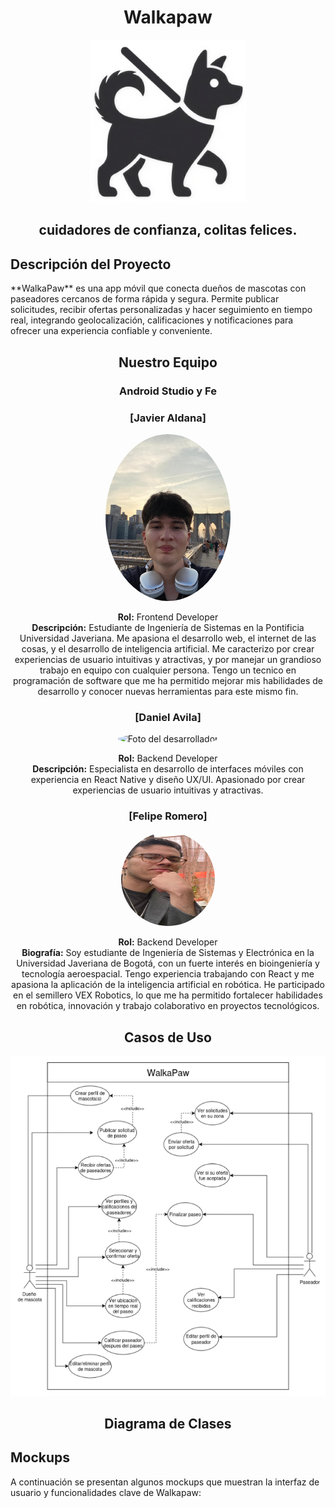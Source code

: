 <div align="center">
  <h1>Walkapaw</h1>
  <img src="https://github.com/javigk01/Walkapaw/blob/main/images/WalkapawLogo.png?raw=true" alt="image" heiht="250px" width="250px">
  <h2>cuidadores de confianza, colitas felices.</h2>
</div>

<h2>Descripción del Proyecto</h2>

<p>**WalkaPaw** es una app móvil que conecta dueños de mascotas con paseadores cercanos de forma rápida y
segura. Permite publicar solicitudes, recibir ofertas personalizadas y hacer seguimiento en tiempo real,
integrando geolocalización, calificaciones y notificaciones para ofrecer una experiencia confiable y conveniente.</p>

<div align="center">
  <h2>Nuestro Equipo</h2>
  <h3>Android Studio y Fe</h3>
</div>

<div align="center">
  
  ### [Javier Aldana]
  <img src="https://github.com/javigk01/Walkapaw/blob/main/images/foto_javier.jpg?raw=true" alt="Foto del desarrollador" width="200px" height="267px" style="border-radius: 50%;">
  
  **Rol:** Frontend Developer  
  **Descripción:** Estudiante de Ingeniería de Sistemas en la Pontificia Universidad Javeriana. Me apasiona el desarrollo web, el internet de las cosas, y el desarrollo de inteligencia artificial. Me caracterizo por crear experiencias de usuario intuitivas y atractivas, y por manejar un grandioso trabajo en equipo con cualquier persona. Tengo un tecnico en programación de software que me ha permitido mejorar mis habilidades de desarrollo y conocer nuevas herramientas para este mismo fin.
  
  
  ### [Daniel Avila]
  <img src="https://via.placeholder.com/150x150/4CAF50/white?text=Foto" alt="Foto del desarrollador" width="150px" height="150px" style="border-radius: 50%;">
  
  **Rol:** Backend Developer  
  **Descripción:** Especialista en desarrollo de interfaces móviles con experiencia en React Native y diseño UX/UI. Apasionado por crear experiencias de usuario intuitivas y atractivas.
  
  
  ### [Felipe Romero]
<img src="https://github.com/javigk01/Walkapaw/blob/main/images/foto_felipe.jpg?raw=true" alt="Foto del desarrollador" width="150px" height="150px" style="border-radius: 50%;">

**Rol:** Backend Developer  
**Biografía:** Soy estudiante de Ingeniería de Sistemas y Electrónica en la Universidad Javeriana de Bogotá, con un fuerte interés en bioingeniería y tecnología aeroespacial. Tengo experiencia trabajando con React y me apasiona la aplicación de la inteligencia artificial en robótica. He participado en el semillero VEX Robotics, lo que me ha permitido fortalecer habilidades en robótica, innovación y trabajo colaborativo en proyectos tecnológicos.


  
</div>

<div align="center">
  <h2>Casos de Uso</h2>
  <img src="https://github.com/javigk01/Walkapaw/blob/main/images/DiagramaCasosDeUso.png?raw=true" alt="image">
</div>

<div align="center">
<h2>Diagrama de Clases</h2>
</div>

<h2>Mockups</h2>
<p>A continuación se presentan algunos mockups que muestran la interfaz de usuario y funcionalidades clave de Walkapaw:</p>
